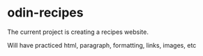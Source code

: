 # odin-recipes

The current project is creating a recipes website.

Will have practiced html, paragraph, formatting, links, images, etc